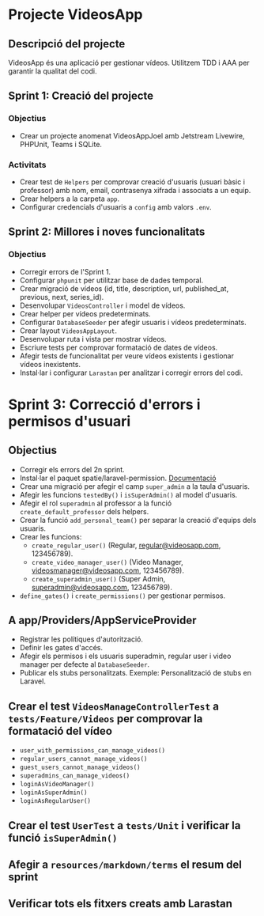 # Projecte VideosApp

## Descripció del projecte
VideosApp és una aplicació per gestionar vídeos. Utilitzem TDD i AAA per garantir la qualitat del codi.

## Sprint 1: Creació del projecte

### Objectius
- Crear un projecte anomenat VideosAppJoel amb Jetstream Livewire, PHPUnit, Teams i SQLite.

### Activitats
- Crear test de `Helpers` per comprovar creació d'usuaris (usuari bàsic i professor) amb nom, email, contrasenya xifrada i associats a un equip.
- Crear helpers a la carpeta `app`.
- Configurar credencials d'usuaris a `config` amb valors `.env`.

## Sprint 2: Millores i noves funcionalitats

### Objectius
- Corregir errors de l'Sprint 1.
- Configurar `phpunit` per utilitzar base de dades temporal.
- Crear migració de vídeos (id, title, description, url, published_at, previous, next, series_id).
- Desenvolupar `VideosController` i model de vídeos.
- Crear helper per vídeos predeterminats.
- Configurar `DatabaseSeeder` per afegir usuaris i vídeos predeterminats.
- Crear layout `VideosAppLayout`.
- Desenvolupar ruta i vista per mostrar vídeos.
- Escriure tests per comprovar formatació de dates de vídeos.
- Afegir tests de funcionalitat per veure vídeos existents i gestionar vídeos inexistents.
- Instal·lar i configurar `Larastan` per analitzar i corregir errors del codi.

# Sprint 3: Correcció d'errors i permisos d'usuari

## Objectius

- Corregir els errors del 2n sprint.
- Instal·lar el paquet spatie/laravel-permission. [Documentació](https://spatie.be/docs/laravel-permission)
- Crear una migració per afegir el camp `super_admin` a la taula d'usuaris.
- Afegir les funcions `testedBy()` i `isSuperAdmin()` al model d'usuaris.
- Afegir el rol `superadmin` al professor a la funció `create_default_professor` dels helpers.
- Crear la funció `add_personal_team()` per separar la creació d'equips dels usuaris.
- Crear les funcions:
    - `create_regular_user()` (Regular, regular@videosapp.com, 123456789).
    - `create_video_manager_user()` (Video Manager, videosmanager@videosapp.com, 123456789).
    - `create_superadmin_user()` (Super Admin, superadmin@videosapp.com, 123456789).
- `define_gates()` i `create_permissions()` per gestionar permisos.

## A app/Providers/AppServiceProvider

- Registrar les polítiques d'autorització.
- Definir les gates d'accés.
- Afegir els permisos i els usuaris superadmin, regular user i video manager per defecte al `DatabaseSeeder`.
- Publicar els stubs personalitzats. Exemple: Personalització de stubs en Laravel.

## Crear el test `VideosManageControllerTest` a `tests/Feature/Videos` per comprovar la formatació del vídeo

- `user_with_permissions_can_manage_videos()`
- `regular_users_cannot_manage_videos()`
- `guest_users_cannot_manage_videos()`
- `superadmins_can_manage_videos()`
- `loginAsVideoManager()`
- `loginAsSuperAdmin()`
- `loginAsRegularUser()`

## Crear el test `UserTest` a `tests/Unit` i verificar la funció `isSuperAdmin()`

## Afegir a `resources/markdown/terms` el resum del sprint

## Verificar tots els fitxers creats amb Larastan

